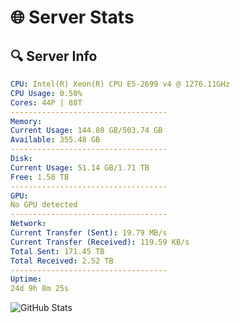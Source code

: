 # 🌐 Server Stats
## 🔍 Server Info
```yaml
CPU: Intel(R) Xeon(R) CPU E5-2699 v4 @ 1276.11GHz
CPU Usage: 0.50%
Cores: 44P | 88T
-----------------------------------
Memory:
Current Usage: 144.80 GB/503.74 GB
Available: 355.48 GB
-----------------------------------
Disk:
Current Usage: 51.14 GB/1.71 TB
Free: 1.58 TB
-----------------------------------
GPU:
No GPU detected
-----------------------------------
Network:
Current Transfer (Sent): 19.79 MB/s
Current Transfer (Received): 119.59 KB/s
Total Sent: 171.45 TB
Total Received: 2.52 TB
-----------------------------------
Uptime:
24d 9h 8m 25s
```
![GitHub Stats](https://img.shields.io/badge/Updated-2025-03-04_07:51:43-blue)